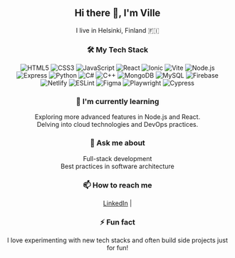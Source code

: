 <h2 align="center">Hi there 👋, I'm Ville</h2>
<p align="center">I live in Helsinki, Finland 🇫🇮</p>

<h3 align="center">🛠️ My Tech Stack</h3>
<p align="center">
  <img src="https://img.shields.io/badge/HTML5-E34F26?style=flat&logo=html5&logoColor=white" alt="HTML5" /> 
  <img src="https://img.shields.io/badge/CSS3-1572B6?style=flat&logo=css3&logoColor=white" alt="CSS3" />
  <img src="https://img.shields.io/badge/JavaScript-F7DF1E?style=flat&logo=javascript&logoColor=black" alt="JavaScript" />
  <img src="https://img.shields.io/badge/React-61DAFB?style=flat&logo=react&logoColor=black" alt="React" />
  <img src="https://img.shields.io/badge/Ionic-3880FF?style=flat&logo=ionic&logoColor=white" alt="Ionic" />
  <img src="https://img.shields.io/badge/Vite-646CFF?style=flat&logo=vite&logoColor=white" alt="Vite" />
  <img src="https://img.shields.io/badge/Node.js-339933?style=flat&logo=nodedotjs&logoColor=white" alt="Node.js" />
  <img src="https://img.shields.io/badge/Express-000000?style=flat&logo=express&logoColor=white" alt="Express" />
  <img src="https://img.shields.io/badge/Python-3776AB?style=flat&logo=python&logoColor=white" alt="Python" />
  <img src="https://img.shields.io/badge/C%23-239120?style=flat&logo=c-sharp&logoColor=white" alt="C#" />
  <img src="https://img.shields.io/badge/C++-00599C?style=flat&logo=c%2B%2B&logoColor=white" alt="C++" />
  <img src="https://img.shields.io/badge/MongoDB-47A248?style=flat&logo=mongodb&logoColor=white" alt="MongoDB" />
  <img src="https://img.shields.io/badge/MySQL-4479A1?style=flat&logo=mysql&logoColor=white" alt="MySQL" />
  <img src="https://img.shields.io/badge/Firebase-FFCA28?style=flat&logo=firebase&logoColor=black" alt="Firebase" />
  <img src="https://img.shields.io/badge/Netlify-00C7B7?style=flat&logo=netlify&logoColor=white" alt="Netlify" />
  <img src="https://img.shields.io/badge/ESLint-4B32C3?style=flat&logo=eslint&logoColor=white" alt="ESLint" />
  <img src="https://img.shields.io/badge/Figma-F24E1E?style=flat&logo=figma&logoColor=white" alt="Figma" />
  <img src="https://img.shields.io/badge/Playwright-2EAD33?style=flat&logo=playwright&logoColor=white" alt="Playwright" />
  <img src="https://img.shields.io/badge/Cypress-17202C?style=flat&logo=cypress&logoColor=white" alt="Cypress" />
</p>

<h3 align="center">🌱 I'm currently learning</h3>
<p align="center">Exploring more advanced features in Node.js and React.<br/>Delving into cloud technologies and DevOps practices.</p>

<h3 align="center">💬 Ask me about</h3>
<p align="center">Full-stack development<br/>Best practices in software architecture</p>

<h3 align="center">📫 How to reach me</h3>
<p align="center">
  <a href="https://www.linkedin.com/in/ville-korhonen-90566924a">LinkedIn</a> | 

</p>

<h3 align="center">⚡ Fun fact</h3>
<p align="center">I love experimenting with new tech stacks and often build side projects just for fun!</p>
